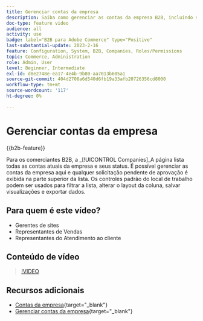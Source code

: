 ```yaml
---
title: Gerenciar contas da empresa
description: Saiba como gerenciar as contas da empresa B2B, incluindo solicitações pendentes de aprovação.
doc-type: feature video
audience: all
activity: use
badge: label="B2B para Adobe Commerce" type="Positive"
last-substantial-update: 2023-2-16
feature: Configuration, System, B2B, Companies, Roles/Permissions
topic: Commerce, Administration
role: Admin, User
level: Beginner, Intermediate
exl-id: d8e2748e-ea17-4e4b-9b80-aa7013b605a1
source-git-commit: 404d2708a6d540d6fb19a33afb20726356cd8000
workflow-type: tm+mt
source-wordcount: '117'
ht-degree: 0%

---
```


# Gerenciar contas da empresa

{{b2b-feature}}

Para os comerciantes B2B, a _[!UICONTROL Companies]_A página lista todas as contas atuais da empresa e seus status. É possível gerenciar as contas da empresa aqui e qualquer solicitação pendente de aprovação é exibida na parte superior da lista. Os controles padrão do local de trabalho podem ser usados para filtrar a lista, alterar o layout da coluna, salvar visualizações e exportar dados.

## Para quem é este vídeo?

- Gerentes de sites
- Representantes de Vendas
- Representantes do Atendimento ao cliente

## Conteúdo de vídeo

>[!VIDEO](https://video.tv.adobe.com/v/344447?quality=12&learn=on)

## Recursos adicionais

- [Contas da empresa](https://experienceleague.adobe.com/docs/commerce-admin/b2b/companies/account-companies.html){target="_blank"}
- [Gerenciar contas da empresa](https://experienceleague.adobe.com/docs/commerce-admin/b2b/companies/account-company-manage.html){target="_blank"}
